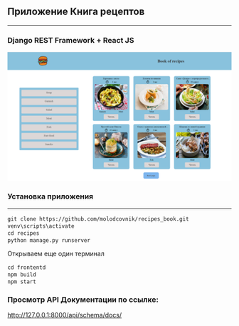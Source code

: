 

## Приложение Книга рецептов

---
### Django REST Framework + React JS


![main_page](./frontend/public/main_page.png)


### Установка приложения
____


```
git clone https://github.com/molodcovnik/recipes_book.git
venv\scripts\activate
cd recipes
python manage.py runserver
```

Открываем еще один терминал

```
cd frontentd
npm build
npm start

```


### Просмотр API Документации по ссылке:


http://127.0.0.1:8000/api/schema/docs/